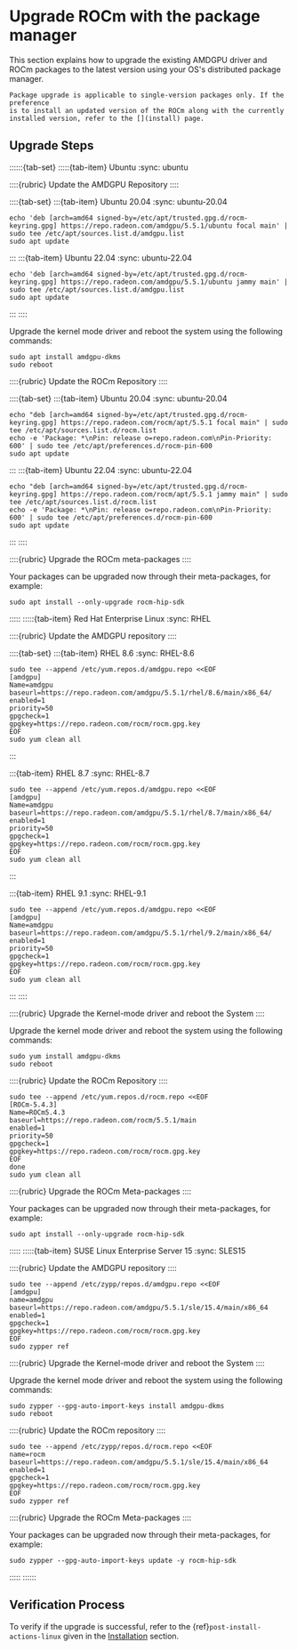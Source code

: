 # Upgrade ROCm with the package manager

This section explains how to upgrade the existing AMDGPU driver and ROCm
packages to the latest version using your OS's distributed package manager.

```{note}
Package upgrade is applicable to single-version packages only. If the preference
is to install an updated version of the ROCm along with the currently
installed version, refer to the [](install) page.
```

## Upgrade Steps

::::::{tab-set}
:::::{tab-item} Ubuntu
:sync: ubuntu

::::{rubric} Update the AMDGPU Repository
::::

::::{tab-set}
:::{tab-item} Ubuntu 20.04
:sync: ubuntu-20.04

```shell
echo 'deb [arch=amd64 signed-by=/etc/apt/trusted.gpg.d/rocm-keyring.gpg] https://repo.radeon.com/amdgpu/5.5.1/ubuntu focal main' | sudo tee /etc/apt/sources.list.d/amdgpu.list
sudo apt update
```

:::
:::{tab-item} Ubuntu 22.04
:sync: ubuntu-22.04

```shell
echo 'deb [arch=amd64 signed-by=/etc/apt/trusted.gpg.d/rocm-keyring.gpg] https://repo.radeon.com/amdgpu/5.5.1/ubuntu jammy main' | sudo tee /etc/apt/sources.list.d/amdgpu.list
sudo apt update
```

:::
::::

Upgrade the kernel mode driver and reboot the system using the following
commands:

```shell
sudo apt install amdgpu-dkms
sudo reboot
```

::::{rubric} Update the ROCm Repository
::::

::::{tab-set}
:::{tab-item} Ubuntu 20.04
:sync: ubuntu-20.04

```shell
echo "deb [arch=amd64 signed-by=/etc/apt/trusted.gpg.d/rocm-keyring.gpg] https://repo.radeon.com/rocm/apt/5.5.1 focal main" | sudo tee /etc/apt/sources.list.d/rocm.list
echo -e 'Package: *\nPin: release o=repo.radeon.com\nPin-Priority: 600' | sudo tee /etc/apt/preferences.d/rocm-pin-600
sudo apt update
```

:::
:::{tab-item} Ubuntu 22.04
:sync: ubuntu-22.04

```shell
echo "deb [arch=amd64 signed-by=/etc/apt/trusted.gpg.d/rocm-keyring.gpg] https://repo.radeon.com/rocm/apt/5.5.1 jammy main" | sudo tee /etc/apt/sources.list.d/rocm.list
echo -e 'Package: *\nPin: release o=repo.radeon.com\nPin-Priority: 600' | sudo tee /etc/apt/preferences.d/rocm-pin-600
sudo apt update
```

:::
::::

::::{rubric} Upgrade the ROCm meta-packages
::::

Your packages can be upgraded now through their meta-packages, for example:

```shell
sudo apt install --only-upgrade rocm-hip-sdk
```

:::::
:::::{tab-item} Red Hat Enterprise Linux
:sync: RHEL

::::{rubric} Update the AMDGPU repository
::::

::::{tab-set}
:::{tab-item} RHEL 8.6
:sync: RHEL-8.6

```shell
sudo tee --append /etc/yum.repos.d/amdgpu.repo <<EOF
[amdgpu]
Name=amdgpu
baseurl=https://repo.radeon.com/amdgpu/5.5.1/rhel/8.6/main/x86_64/
enabled=1
priority=50
gpgcheck=1
gpgkey=https://repo.radeon.com/rocm/rocm.gpg.key
EOF
sudo yum clean all
```

:::

:::{tab-item} RHEL 8.7
:sync: RHEL-8.7

```shell
sudo tee --append /etc/yum.repos.d/amdgpu.repo <<EOF
[amdgpu]
Name=amdgpu
baseurl=https://repo.radeon.com/amdgpu/5.5.1/rhel/8.7/main/x86_64/
enabled=1
priority=50
gpgcheck=1
gpgkey=https://repo.radeon.com/rocm/rocm.gpg.key
EOF
sudo yum clean all
```

:::

:::{tab-item} RHEL 9.1
:sync: RHEL-9.1

```shell
sudo tee --append /etc/yum.repos.d/amdgpu.repo <<EOF
[amdgpu]
Name=amdgpu
baseurl=https://repo.radeon.com/amdgpu/5.5.1/rhel/9.2/main/x86_64/
enabled=1
priority=50
gpgcheck=1
gpgkey=https://repo.radeon.com/rocm/rocm.gpg.key
EOF
sudo yum clean all
```

:::
::::

::::{rubric} Upgrade the Kernel-mode driver and reboot the System
::::

Upgrade the kernel mode driver and reboot the system using the following
commands:

```shell
sudo yum install amdgpu-dkms
sudo reboot
```

::::{rubric} Update the ROCm Repository
::::

```shell
sudo tee --append /etc/yum.repos.d/rocm.repo <<EOF
[ROCm-5.4.3]
Name=ROCm5.4.3
baseurl=https://repo.radeon.com/rocm/5.5.1/main
enabled=1
priority=50
gpgcheck=1
gpgkey=https://repo.radeon.com/rocm/rocm.gpg.key
EOF
done
sudo yum clean all
```

::::{rubric} Upgrade the ROCm Meta-packages
::::

Your packages can be upgraded now through their meta-packages, for example:

```shell
sudo apt install --only-upgrade rocm-hip-sdk
```

:::::
:::::{tab-item} SUSE Linux Enterprise Server 15
:sync: SLES15

::::{rubric} Update the AMDGPU repository
::::

```shell
sudo tee --append /etc/zypp/repos.d/amdgpu.repo <<EOF
[amdgpu]
name=amdgpu
baseurl=https://repo.radeon.com/amdgpu/5.5.1/sle/15.4/main/x86_64
enabled=1
gpgcheck=1
gpgkey=https://repo.radeon.com/rocm/rocm.gpg.key
EOF
sudo zypper ref
```

::::{rubric} Upgrade the Kernel-mode driver and reboot the System
::::

Upgrade the kernel mode driver and reboot the system using the following
commands:

```shell
sudo zypper --gpg-auto-import-keys install amdgpu-dkms
sudo reboot
```

::::{rubric} Update the ROCm repository
::::

```shell
sudo tee --append /etc/zypp/repos.d/rocm.repo <<EOF
name=rocm
baseurl=https://repo.radeon.com/amdgpu/5.5.1/sle/15.4/main/x86_64
enabled=1
gpgcheck=1
gpgkey=https://repo.radeon.com/rocm/rocm.gpg.key
EOF
sudo zypper ref
```

::::{rubric} Upgrade the ROCm Meta-packages
::::

Your packages can be upgraded now through their meta-packages, for example:

```shell
sudo zypper --gpg-auto-import-keys update -y rocm-hip-sdk
```

:::::
::::::

## Verification Process

To verify if the upgrade is successful, refer to the
{ref}`post-install-actions-linux` given in the
[Installation](install) section.

